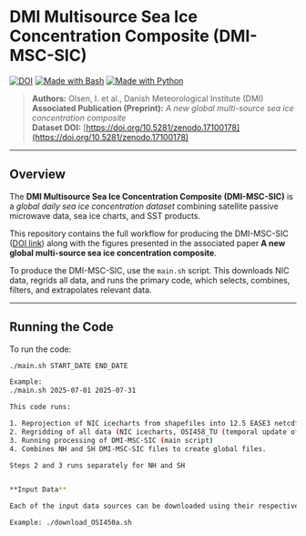 # DMI Multisource Sea Ice Concentration Composite (DMI-MSC-SIC)

[![DOI](https://zenodo.org/badge/DOI/10.5281/zenodo.17100178.svg)](https://doi.org/10.5281/zenodo.17100178)
[![Made with Bash](https://img.shields.io/badge/Made%20with-Bash-1f425f.svg)](#)
[![Made with Python](https://img.shields.io/badge/Made%20with-Python-blue.svg)](#)

> **Authors:** Olsen, I. et al., Danish Meteorological Institute (DMI)  
> **Associated Publication (Preprint):** *A new global multi-source sea ice concentration composite*  
> **Dataset DOI:** [https://doi.org/10.5281/zenodo.17100178](https://doi.org/10.5281/zenodo.17100178)

---

## Overview

The **DMI Multisource Sea Ice Concentration Composite (DMI-MSC-SIC)** is a *global daily sea ice concentration dataset* combining satellite passive microwave data, sea ice charts, and SST products.  

This repository contains the full workflow for producing the DMI-MSC-SIC ([DOI link](https://doi.org/10.5281/zenodo.17100178)) along with the figures presented in the associated paper **A new global multi-source sea ice concentration composite**.

To produce the DMI-MSC-SIC, use the `main.sh` script. This downloads NIC data, regrids all data, and runs the primary code, which selects, combines, filters, and extrapolates relevant data.

---

## Running the Code

To run the code:

```bash
./main.sh START_DATE END_DATE

Example: 
./main.sh 2025-07-01 2025-07-31

This code runs:

1. Reprojection of NIC icecharts from shapefiles into 12.5 EASE3 netcdf files
2. Regridding of all data (NIC icecharts, OSI458_TU (temporal update of OSI458 PMW CDR), FMI_SMHI icecharts, BALTIC_SST) from their original grid to a regular 0.05 degree lat/lon grid. It also splits ESA CCI SST data into NH and SH
3. Running processing of DMI-MSC-SIC (main script)
4. Combines NH and SH DMI-MSC-SIC files to create global files.

Steps 2 and 3 runs separately for NH and SH


**Input Data**

Each of the input data sources can be downloaded using their respective download scripts.

Example: ./download_OSI450a.sh



